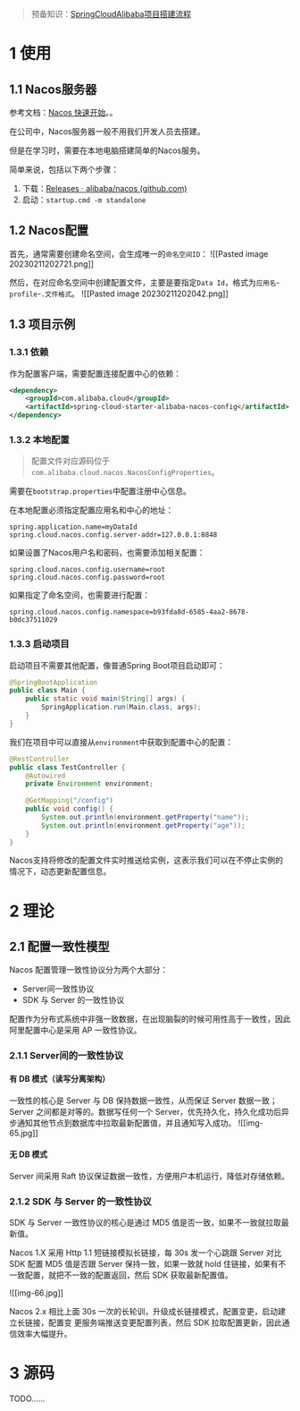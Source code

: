 > 预备知识：[SpringCloudAlibaba项目搭建流程](https://www.cnblogs.com/Xianhuii/p/17111321.html)
# 1 使用
## 1.1 Nacos服务器
参考文档：[Nacos 快速开始](https://nacos.io/zh-cn/docs/quick-start.html)。。

在公司中，Nacos服务器一般不用我们开发人员去搭建。

但是在学习时，需要在本地电脑搭建简单的Nacos服务。

简单来说，包括以下两个步骤：
1. 下载：[Releases · alibaba/nacos (github.com)](https://github.com/alibaba/nacos/releases)
2. 启动：`startup.cmd -m standalone`

## 1.2 Nacos配置
首先，通常需要创建命名空间，会生成唯一的`命名空间ID`：
![[Pasted image 20230211202721.png]]

然后，在对应命名空间中创建配置文件，主要是要指定`Data Id`，格式为`应用名`-`profile`-`.文件格式`。
![[Pasted image 20230211202042.png]]

## 1.3 项目示例
### 1.3.1 依赖
作为配置客户端，需要配置连接配置中心的依赖：
```xml
<dependency>  
    <groupId>com.alibaba.cloud</groupId>  
    <artifactId>spring-cloud-starter-alibaba-nacos-config</artifactId>  
</dependency>
```

### 1.3.2 本地配置
>配置文件对应源码位于`com.alibaba.cloud.nacos.NacosConfigProperties`。

需要在`bootstrap.properties`中配置注册中心信息。

在本地配置必须指定配置应用名和中心的地址：
```properties
spring.application.name=myDataId
spring.cloud.nacos.config.server-addr=127.0.0.1:8848
```

如果设置了Nacos用户名和密码，也需要添加相关配置：
```properties
spring.cloud.nacos.config.username=root  
spring.cloud.nacos.config.password=root
```

如果指定了命名空间，也需要进行配置：
```properties
spring.cloud.nacos.config.namespace=b93fda8d-6585-4aa2-8678-b0dc37511029
```

### 1.3.3 启动项目
启动项目不需要其他配置，像普通Spring Boot项目启动即可：
```java
@SpringBootApplication  
public class Main {  
    public static void main(String[] args) {  
        SpringApplication.run(Main.class, args);  
    }  
}
```

我们在项目中可以直接从`environment`中获取到配置中心的配置：
```java
@RestController  
public class TestController {  
    @Autowired  
    private Environment environment;  
  
    @GetMapping("/config")  
    public void config() {  
        System.out.println(environment.getProperty("name"));  
        System.out.println(environment.getProperty("age"));  
    }
}
```

Nacos支持将修改的配置文件实时推送给实例，这表示我们可以在不停止实例的情况下，动态更新配置信息。

# 2 理论
## 2.1 配置一致性模型
Nacos 配置管理一致性协议分为两个大部分：
- Server间一致性协议
- SDK 与 Server 的一致性协议

配置作为分布式系统中非强一致数据，在出现脑裂的时候可用性高于一致性，因此阿里配置中心是采用 AP 一致性协议。

### 2.1.1 Server间的一致性协议
#### 有 DB 模式（读写分离架构）
一致性的核心是 Server 与 DB 保持数据一致性，从而保证 Server 数据一致；Server 之间都是对等的。数据写任何一个 Server，优先持久化，持久化成功后异步通知其他节点到数据库中拉取最新配置值，并且通知写入成功。
![[img-65.jpg]]

#### 无 DB 模式
Server 间采用 Raft 协议保证数据一致性，方便用户本机运行，降低对存储依赖。

### 2.1.2 SDK 与 Server 的一致性协议
SDK 与 Server 一致性协议的核心是通过 MD5 值是否一致，如果不一致就拉取最新值。

Nacos 1.X 采用 Http 1.1 短链接模拟长链接，每 30s 发一个心跳跟 Server 对比 SDK 配置 MD5 值是否跟 Server 保持一致，如果一致就 hold 住链接，如果有不一致配置，就把不一致的配置返回，然后 SDK 获取最新配置值。

![[img-66.jpg]]

Nacos 2.x 相比上面 30s 一次的长轮训，升级成长链接模式，配置变更，启动建立长链接，配置变 更服务端推送变更配置列表，然后 SDK 拉取配置更新，因此通信效率大幅提升。

# 3 源码
TODO……